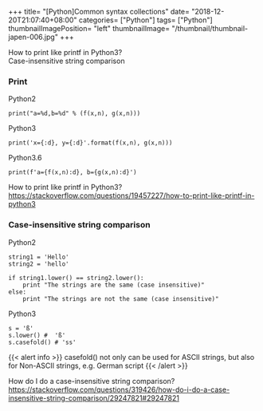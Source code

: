 +++
title= "[Python]Common syntax collections"
date= "2018-12-20T21:07:40+08:00"
categories= ["Python"]
tags= ["Python"]
thumbnailImagePosition= "left"
thumbnailImage= "/thumbnail/thumbnail-japen-006.jpg"
+++

How to print like printf in Python3?   
Case-insensitive string comparison  
<!--more-->

### Print

Python2

    print("a=%d,b=%d" % (f(x,n), g(x,n)))

Python3

    print('x={:d}, y={:d}'.format(f(x,n), g(x,n)))
    
Python3.6

    print(f'a={f(x,n):d}, b={g(x,n):d}')


How to print like printf in Python3?  
https://stackoverflow.com/questions/19457227/how-to-print-like-printf-in-python3


### Case-insensitive string comparison

Python2

    string1 = 'Hello'
    string2 = 'hello'

    if string1.lower() == string2.lower():
        print "The strings are the same (case insensitive)"
    else:
        print "The strings are not the same (case insensitive)"
        
Python3

    s = 'ß'
    s.lower() #  'ß'
    s.casefold() # 'ss'
    
{{< alert info >}}
casefold() not only can be used for ASCII strings, but also for Non-ASCII strings, e.g. German script
{{< /alert >}}

How do I do a case-insensitive string comparison?  
https://stackoverflow.com/questions/319426/how-do-i-do-a-case-insensitive-string-comparison/29247821#29247821